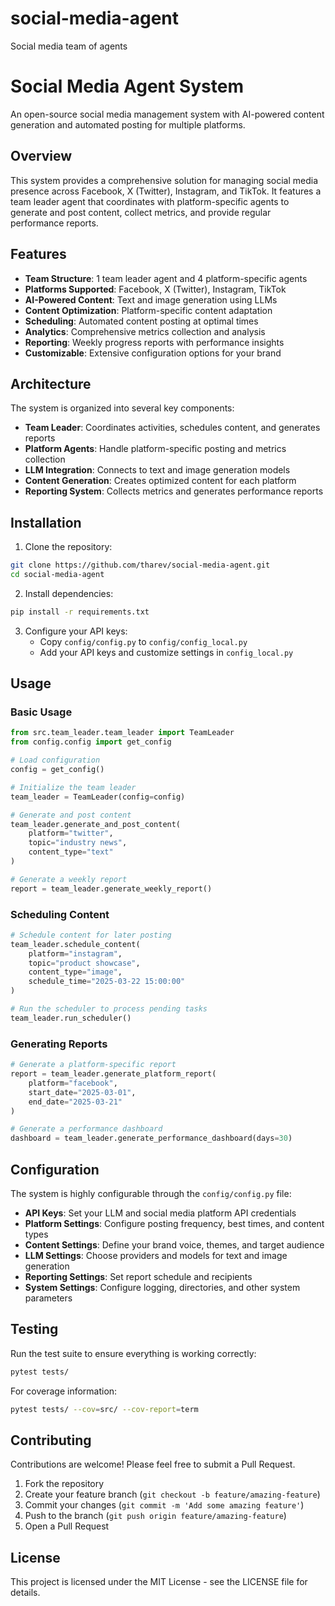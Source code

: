 # social-media-agent
Social media team of agents
# Social Media Agent System

An open-source social media management system with AI-powered content generation and automated posting for multiple platforms.

## Overview

This system provides a comprehensive solution for managing social media presence across Facebook, X (Twitter), Instagram, and TikTok. It features a team leader agent that coordinates with platform-specific agents to generate and post content, collect metrics, and provide regular performance reports.

## Features

- **Team Structure**: 1 team leader agent and 4 platform-specific agents
- **Platforms Supported**: Facebook, X (Twitter), Instagram, TikTok
- **AI-Powered Content**: Text and image generation using LLMs
- **Content Optimization**: Platform-specific content adaptation
- **Scheduling**: Automated content posting at optimal times
- **Analytics**: Comprehensive metrics collection and analysis
- **Reporting**: Weekly progress reports with performance insights
- **Customizable**: Extensive configuration options for your brand

## Architecture

The system is organized into several key components:

- **Team Leader**: Coordinates activities, schedules content, and generates reports
- **Platform Agents**: Handle platform-specific posting and metrics collection
- **LLM Integration**: Connects to text and image generation models
- **Content Generation**: Creates optimized content for each platform
- **Reporting System**: Collects metrics and generates performance reports

## Installation

1. Clone the repository:
```bash
git clone https://github.com/tharev/social-media-agent.git
cd social-media-agent
```

2. Install dependencies:
```bash
pip install -r requirements.txt
```

3. Configure your API keys:
   - Copy `config/config.py` to `config/config_local.py`
   - Add your API keys and customize settings in `config_local.py`

## Usage

### Basic Usage

```python
from src.team_leader.team_leader import TeamLeader
from config.config import get_config

# Load configuration
config = get_config()

# Initialize the team leader
team_leader = TeamLeader(config=config)

# Generate and post content
team_leader.generate_and_post_content(
    platform="twitter",
    topic="industry news",
    content_type="text"
)

# Generate a weekly report
report = team_leader.generate_weekly_report()
```

### Scheduling Content

```python
# Schedule content for later posting
team_leader.schedule_content(
    platform="instagram",
    topic="product showcase",
    content_type="image",
    schedule_time="2025-03-22 15:00:00"
)

# Run the scheduler to process pending tasks
team_leader.run_scheduler()
```

### Generating Reports

```python
# Generate a platform-specific report
report = team_leader.generate_platform_report(
    platform="facebook",
    start_date="2025-03-01",
    end_date="2025-03-21"
)

# Generate a performance dashboard
dashboard = team_leader.generate_performance_dashboard(days=30)
```

## Configuration

The system is highly configurable through the `config/config.py` file:

- **API Keys**: Set your LLM and social media platform API credentials
- **Platform Settings**: Configure posting frequency, best times, and content types
- **Content Settings**: Define your brand voice, themes, and target audience
- **LLM Settings**: Choose providers and models for text and image generation
- **Reporting Settings**: Set report schedule and recipients
- **System Settings**: Configure logging, directories, and other system parameters

## Testing

Run the test suite to ensure everything is working correctly:

```bash
pytest tests/
```

For coverage information:

```bash
pytest tests/ --cov=src/ --cov-report=term
```

## Contributing

Contributions are welcome! Please feel free to submit a Pull Request.

1. Fork the repository
2. Create your feature branch (`git checkout -b feature/amazing-feature`)
3. Commit your changes (`git commit -m 'Add some amazing feature'`)
4. Push to the branch (`git push origin feature/amazing-feature`)
5. Open a Pull Request

## License

This project is licensed under the MIT License - see the LICENSE file for details.

